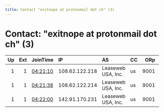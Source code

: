 ```yaml
---
title: Contact "exitnope at protonmail dot ch" (3)
---
```


# Contact: "exitnope at protonmail dot ch" (3)

|   Up |   Ext | JoinTime                                                                                            | IP             | AS                 | CC   |   ORp |   Dirp | OS    | Version   | Nickname     |   eFamMembers |
|-----:|------:|:----------------------------------------------------------------------------------------------------|:---------------|:-------------------|:-----|------:|-------:|:------|:----------|:-------------|--------------:|
|    1 |     1 | [04:21:10](https://metrics.torproject.org/rs.html#details/8E2F3EFE7288170C0446DDC8417F8E82ED801C72) | 108.62.122.218 | Leaseweb USA, Inc. | us   |  9001 |     80 | Linux | 0.4.1.6   | exitnopeex02 |             1 |
|    1 |     1 | [04:21:38](https://metrics.torproject.org/rs.html#details/FB790B572E6F553F144DD7ABA6806C8B160F1AD3) | 108.62.122.214 | Leaseweb USA, Inc. | us   |  9001 |     80 | Linux | 0.4.1.6   | exitnopeex01 |             1 |
|    1 |     1 | [04:22:00](https://metrics.torproject.org/rs.html#details/10C3C810FB756FAAD9D2D8C2266FD33C598CCB0B) | 142.91.170.231 | Leaseweb USA, Inc. | us   |  9001 |     80 | Linux | 0.4.1.6   | exitnopeex03 |             1 |
